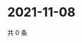 # 2021-11-08

共 0 条

<!-- BEGIN WEIBO -->
<!-- 最后更新时间 Mon Nov 08 2021 20:01:04 GMT+0800 (China Standard Time) -->

<!-- END WEIBO -->
